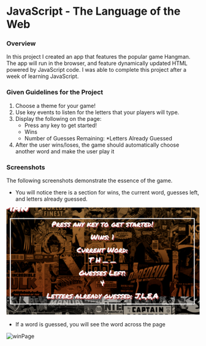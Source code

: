 # JavaScript - The Language of the Web

### Overview

In this project I created an app that features the popular game Hangman. The app will run in the browser, and feature dynamically updated HTML powered by JavaScript code. I was able to complete this project after a week of learning JavaScript. 

### Given Guidelines for the Project

1. Choose a theme for your game!
2. Use key events to listen for the letters that your players will type.
3. Display the following on the page:
    * Press any key to get started!
    * Wins
    * Number of Guesses Remaining:
    *Letters Already Guessed
4. After the user wins/loses, the game should automatically choose another word and make the user play it

### Screenshots

The following screenshots demonstrate the essence of the game. 

* You will notice there is a section for wins, the current word, guesses left, and letters already guessed.

![gameSection](assets/images/gameSection.png)

* If a word is guessed, you will see the word across the page

![winPage](assets/images/winPage.png)
